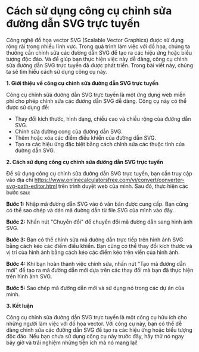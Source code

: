 Cách sử dụng công cụ chỉnh sửa đường dẫn SVG trực tuyến
=======================================================

Công nghệ đồ họa vector SVG (Scalable Vector Graphics) được sử dụng rộng rãi trong nhiều lĩnh vực. Trong quá trình làm việc với đồ họa, chúng ta thường cần chỉnh sửa các đường dẫn SVG để tạo ra các hiệu ứng hoặc biểu tượng độc đáo. Và để giúp bạn thực hiện việc này dễ dàng, công cụ chỉnh sửa đường dẫn SVG trực tuyến đã được phát triển. Trong bài viết này, chúng ta sẽ tìm hiểu cách sử dụng công cụ này.

**1. Giới thiệu về công cụ chỉnh sửa đường dẫn SVG trực tuyến**

Công cụ chỉnh sửa đường dẫn SVG trực tuyến là một ứng dụng web miễn phí cho phép chỉnh sửa các đường dẫn SVG dễ dàng. Công cụ này có thể được sử dụng để:

- Thay đổi kích thước, hình dạng, chiều cao và chiều rộng của đường dẫn SVG.
- Chỉnh sửa đường cong của đường dẫn SVG.
- Thêm hoặc xóa các điểm điều khiển của đường dẫn SVG.
- Tạo ra các hiệu ứng đặc biệt bằng cách chỉnh sửa các thuộc tính của đường dẫn SVG.

**2. Cách sử dụng công cụ chỉnh sửa đường dẫn SVG trực tuyến**

Để sử dụng công cụ chỉnh sửa đường dẫn SVG trực tuyến, bạn cần truy cập vào địa chỉ <https://www.onlinecalculatorsfree.com/vi/convert/converter-svg-path-editor.html> trên trình duyệt web của mình. Sau đó, thực hiện các bước sau:

**Bước 1:** Nhập mã đường dẫn SVG vào ô văn bản được cung cấp. Bạn cũng có thể sao chép và dán mã đường dẫn từ file SVG của mình vào đây.

**Bước 2:** Nhấn nút "Chuyển đổi" để chuyển đổi mã đường dẫn sang hình ảnh SVG.

**Bước 3:** Bạn có thể chỉnh sửa mã đường dẫn trực tiếp trên hình ảnh SVG bằng cách kéo các điểm điều khiển. Bạn cũng có thể thay đổi kích thước và vị trí của hình ảnh bằng cách kéo các điểm kéo trên viền của hình ảnh.

**Bước 4:** Khi bạn hoàn thành việc chỉnh sửa, nhấn nút "Tạo mã đường dẫn mới" để tạo ra mã đường dẫn mới dựa trên các thay đổi mà bạn đã thực hiện trên hình ảnh SVG.

**Bước 5:** Sao chép mã đường dẫn mới và sử dụng nó trong các dự án của mình.

**3. Kết luận**

Công cụ chỉnh sửa đường dẫn SVG trực tuyến là một công cụ hữu ích cho những người làm việc với đồ họa vector. Với công cụ này, bạn có thể dễ dàng chỉnh sửa các đường dẫn SVG để tạo ra các hiệu ứng hoặc biểu tượng độc đáo. Nếu bạn chưa sử dụng công cụ này trước đây, hãy thử nó ngay bây giờ và trải nghiệm những tiện ích mà nó mang lại!